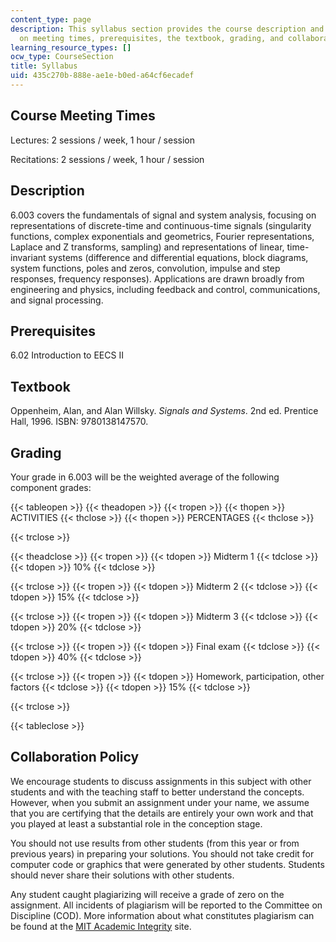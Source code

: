 ```yaml
---
content_type: page
description: This syllabus section provides the course description and information
  on meeting times, prerequisites, the textbook, grading, and collaboration policy.
learning_resource_types: []
ocw_type: CourseSection
title: Syllabus
uid: 435c270b-888e-ae1e-b0ed-a64cf6ecadef
---
```


Course Meeting Times
--------------------

Lectures: 2 sessions / week, 1 hour / session

Recitations: 2 sessions / week, 1 hour / session

Description
-----------

6.003 covers the fundamentals of signal and system analysis, focusing on representations of discrete-time and continuous-time signals (singularity functions, complex exponentials and geometrics, Fourier representations, Laplace and Z transforms, sampling) and representations of linear, time-invariant systems (difference and differential equations, block diagrams, system functions, poles and zeros, convolution, impulse and step responses, frequency responses). Applications are drawn broadly from engineering and physics, including feedback and control, communications, and signal processing.

Prerequisites
-------------

6.02 Introduction to EECS II

Textbook
--------

Oppenheim, Alan, and Alan Willsky. _Signals and Systems_. 2nd ed. Prentice Hall, 1996. ISBN: 9780138147570.

Grading
-------

Your grade in 6.003 will be the weighted average of the following component grades:

{{< tableopen >}}
{{< theadopen >}}
{{< tropen >}}
{{< thopen >}}
ACTIVITIES
{{< thclose >}}
{{< thopen >}}
PERCENTAGES
{{< thclose >}}

{{< trclose >}}

{{< theadclose >}}
{{< tropen >}}
{{< tdopen >}}
Midterm 1
{{< tdclose >}}
{{< tdopen >}}
10%
{{< tdclose >}}

{{< trclose >}}
{{< tropen >}}
{{< tdopen >}}
Midterm 2
{{< tdclose >}}
{{< tdopen >}}
15%
{{< tdclose >}}

{{< trclose >}}
{{< tropen >}}
{{< tdopen >}}
Midterm 3
{{< tdclose >}}
{{< tdopen >}}
20%
{{< tdclose >}}

{{< trclose >}}
{{< tropen >}}
{{< tdopen >}}
Final exam
{{< tdclose >}}
{{< tdopen >}}
40%
{{< tdclose >}}

{{< trclose >}}
{{< tropen >}}
{{< tdopen >}}
Homework, participation, other factors
{{< tdclose >}}
{{< tdopen >}}
15%
{{< tdclose >}}

{{< trclose >}}

{{< tableclose >}}

Collaboration Policy
--------------------

We encourage students to discuss assignments in this subject with other students and with the teaching staff to better understand the concepts. However, when you submit an assignment under your name, we assume that you are certifying that the details are entirely your own work and that you played at least a substantial role in the conception stage.

You should not use results from other students (from this year or from previous years) in preparing your solutions. You should not take credit for computer code or graphics that were generated by other students. Students should never share their solutions with other students.

Any student caught plagiarizing will receive a grade of zero on the assignment. All incidents of plagiarism will be reported to the Committee on Discipline (COD). More information about what constitutes plagiarism can be found at the [MIT Academic Integrity](http://web.mit.edu/academicintegrity/) site.